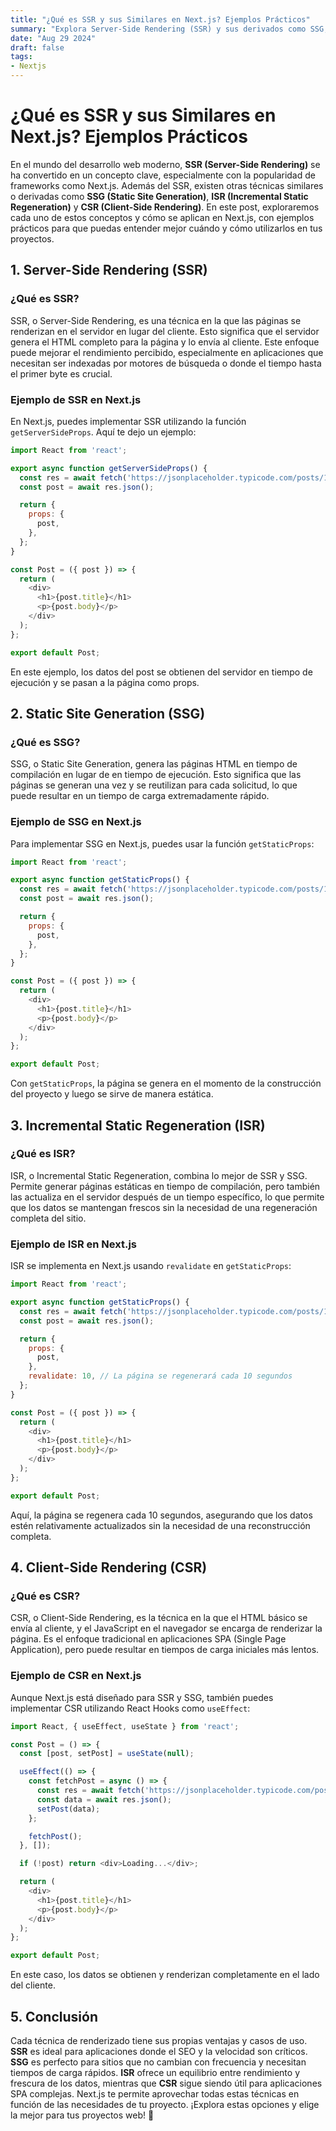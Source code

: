 ```yaml
---
title: "¿Qué es SSR y sus Similares en Next.js? Ejemplos Prácticos"
summary: "Explora Server-Side Rendering (SSR) y sus derivados como SSG, ISR y CSR, con ejemplos prácticos en Next.js para entender cómo y cuándo usarlos."
date: "Aug 29 2024"
draft: false
tags:
- Nextjs
---
```


# ¿Qué es SSR y sus Similares en Next.js? Ejemplos Prácticos

En el mundo del desarrollo web moderno, **SSR (Server-Side Rendering)** se ha convertido en un concepto clave, especialmente con la popularidad de frameworks como Next.js. Además del SSR, existen otras técnicas similares o derivadas como **SSG (Static Site Generation)**, **ISR (Incremental Static Regeneration)** y **CSR (Client-Side Rendering)**. En este post, exploraremos cada uno de estos conceptos y cómo se aplican en Next.js, con ejemplos prácticos para que puedas entender mejor cuándo y cómo utilizarlos en tus proyectos.

## 1. **Server-Side Rendering (SSR)**

### ¿Qué es SSR?

SSR, o Server-Side Rendering, es una técnica en la que las páginas se renderizan en el servidor en lugar del cliente. Esto significa que el servidor genera el HTML completo para la página y lo envía al cliente. Este enfoque puede mejorar el rendimiento percibido, especialmente en aplicaciones que necesitan ser indexadas por motores de búsqueda o donde el tiempo hasta el primer byte es crucial.

### Ejemplo de SSR en Next.js

En Next.js, puedes implementar SSR utilizando la función `getServerSideProps`. Aquí te dejo un ejemplo:

```javascript
import React from 'react';

export async function getServerSideProps() {
  const res = await fetch('https://jsonplaceholder.typicode.com/posts/1');
  const post = await res.json();

  return {
    props: {
      post,
    },
  };
}

const Post = ({ post }) => {
  return (
    <div>
      <h1>{post.title}</h1>
      <p>{post.body}</p>
    </div>
  );
};

export default Post;
```

En este ejemplo, los datos del post se obtienen del servidor en tiempo de ejecución y se pasan a la página como props.

## 2. **Static Site Generation (SSG)**

### ¿Qué es SSG?

SSG, o Static Site Generation, genera las páginas HTML en tiempo de compilación en lugar de en tiempo de ejecución. Esto significa que las páginas se generan una vez y se reutilizan para cada solicitud, lo que puede resultar en un tiempo de carga extremadamente rápido.

### Ejemplo de SSG en Next.js

Para implementar SSG en Next.js, puedes usar la función `getStaticProps`:

```javascript
import React from 'react';

export async function getStaticProps() {
  const res = await fetch('https://jsonplaceholder.typicode.com/posts/1');
  const post = await res.json();

  return {
    props: {
      post,
    },
  };
}

const Post = ({ post }) => {
  return (
    <div>
      <h1>{post.title}</h1>
      <p>{post.body}</p>
    </div>
  );
};

export default Post;
```

Con `getStaticProps`, la página se genera en el momento de la construcción del proyecto y luego se sirve de manera estática.

## 3. **Incremental Static Regeneration (ISR)**

### ¿Qué es ISR?

ISR, o Incremental Static Regeneration, combina lo mejor de SSR y SSG. Permite generar páginas estáticas en tiempo de compilación, pero también las actualiza en el servidor después de un tiempo específico, lo que permite que los datos se mantengan frescos sin la necesidad de una regeneración completa del sitio.

### Ejemplo de ISR en Next.js

ISR se implementa en Next.js usando `revalidate` en `getStaticProps`:

```javascript
import React from 'react';

export async function getStaticProps() {
  const res = await fetch('https://jsonplaceholder.typicode.com/posts/1');
  const post = await res.json();

  return {
    props: {
      post,
    },
    revalidate: 10, // La página se regenerará cada 10 segundos
  };
}

const Post = ({ post }) => {
  return (
    <div>
      <h1>{post.title}</h1>
      <p>{post.body}</p>
    </div>
  );
};

export default Post;
```

Aquí, la página se regenera cada 10 segundos, asegurando que los datos estén relativamente actualizados sin la necesidad de una reconstrucción completa.

## 4. **Client-Side Rendering (CSR)**

### ¿Qué es CSR?

CSR, o Client-Side Rendering, es la técnica en la que el HTML básico se envía al cliente, y el JavaScript en el navegador se encarga de renderizar la página. Es el enfoque tradicional en aplicaciones SPA (Single Page Application), pero puede resultar en tiempos de carga iniciales más lentos.

### Ejemplo de CSR en Next.js

Aunque Next.js está diseñado para SSR y SSG, también puedes implementar CSR utilizando React Hooks como `useEffect`:

```javascript
import React, { useEffect, useState } from 'react';

const Post = () => {
  const [post, setPost] = useState(null);

  useEffect(() => {
    const fetchPost = async () => {
      const res = await fetch('https://jsonplaceholder.typicode.com/posts/1');
      const data = await res.json();
      setPost(data);
    };

    fetchPost();
  }, []);

  if (!post) return <div>Loading...</div>;

  return (
    <div>
      <h1>{post.title}</h1>
      <p>{post.body}</p>
    </div>
  );
};

export default Post;
```

En este caso, los datos se obtienen y renderizan completamente en el lado del cliente.

## 5. **Conclusión**

Cada técnica de renderizado tiene sus propias ventajas y casos de uso. **SSR** es ideal para aplicaciones donde el SEO y la velocidad son críticos. **SSG** es perfecto para sitios que no cambian con frecuencia y necesitan tiempos de carga rápidos. **ISR** ofrece un equilibrio entre rendimiento y frescura de los datos, mientras que **CSR** sigue siendo útil para aplicaciones SPA complejas. Next.js te permite aprovechar todas estas técnicas en función de las necesidades de tu proyecto. ¡Explora estas opciones y elige la mejor para tus proyectos web! 🚀
```

